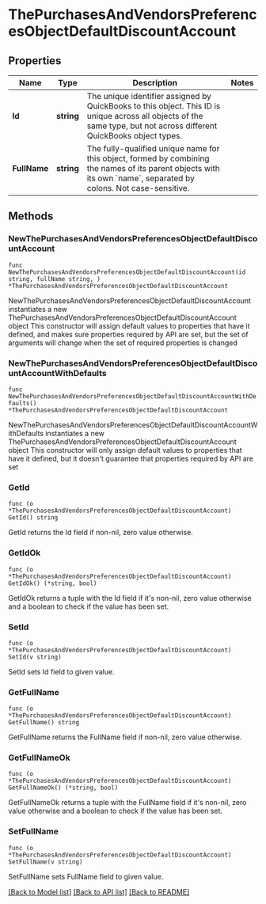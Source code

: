 # ThePurchasesAndVendorsPreferencesObjectDefaultDiscountAccount

## Properties

Name | Type | Description | Notes
------------ | ------------- | ------------- | -------------
**Id** | **string** | The unique identifier assigned by QuickBooks to this object. This ID is unique across all objects of the same type, but not across different QuickBooks object types. | 
**FullName** | **string** | The fully-qualified unique name for this object, formed by combining the names of its parent objects with its own &#x60;name&#x60;, separated by colons. Not case-sensitive. | 

## Methods

### NewThePurchasesAndVendorsPreferencesObjectDefaultDiscountAccount

`func NewThePurchasesAndVendorsPreferencesObjectDefaultDiscountAccount(id string, fullName string, ) *ThePurchasesAndVendorsPreferencesObjectDefaultDiscountAccount`

NewThePurchasesAndVendorsPreferencesObjectDefaultDiscountAccount instantiates a new ThePurchasesAndVendorsPreferencesObjectDefaultDiscountAccount object
This constructor will assign default values to properties that have it defined,
and makes sure properties required by API are set, but the set of arguments
will change when the set of required properties is changed

### NewThePurchasesAndVendorsPreferencesObjectDefaultDiscountAccountWithDefaults

`func NewThePurchasesAndVendorsPreferencesObjectDefaultDiscountAccountWithDefaults() *ThePurchasesAndVendorsPreferencesObjectDefaultDiscountAccount`

NewThePurchasesAndVendorsPreferencesObjectDefaultDiscountAccountWithDefaults instantiates a new ThePurchasesAndVendorsPreferencesObjectDefaultDiscountAccount object
This constructor will only assign default values to properties that have it defined,
but it doesn't guarantee that properties required by API are set

### GetId

`func (o *ThePurchasesAndVendorsPreferencesObjectDefaultDiscountAccount) GetId() string`

GetId returns the Id field if non-nil, zero value otherwise.

### GetIdOk

`func (o *ThePurchasesAndVendorsPreferencesObjectDefaultDiscountAccount) GetIdOk() (*string, bool)`

GetIdOk returns a tuple with the Id field if it's non-nil, zero value otherwise
and a boolean to check if the value has been set.

### SetId

`func (o *ThePurchasesAndVendorsPreferencesObjectDefaultDiscountAccount) SetId(v string)`

SetId sets Id field to given value.


### GetFullName

`func (o *ThePurchasesAndVendorsPreferencesObjectDefaultDiscountAccount) GetFullName() string`

GetFullName returns the FullName field if non-nil, zero value otherwise.

### GetFullNameOk

`func (o *ThePurchasesAndVendorsPreferencesObjectDefaultDiscountAccount) GetFullNameOk() (*string, bool)`

GetFullNameOk returns a tuple with the FullName field if it's non-nil, zero value otherwise
and a boolean to check if the value has been set.

### SetFullName

`func (o *ThePurchasesAndVendorsPreferencesObjectDefaultDiscountAccount) SetFullName(v string)`

SetFullName sets FullName field to given value.



[[Back to Model list]](../README.md#documentation-for-models) [[Back to API list]](../README.md#documentation-for-api-endpoints) [[Back to README]](../README.md)


